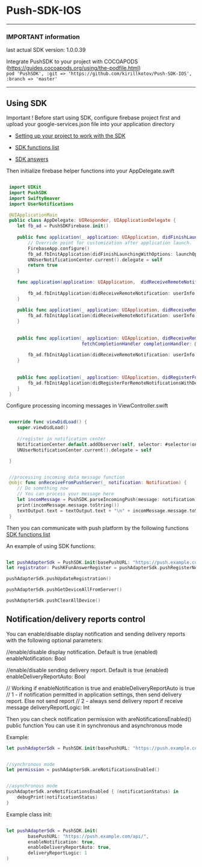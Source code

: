 
# Push-SDK-IOS


***
### IMPORTANT information <br>
last actual SDK version: 1.0.0.39

Integrate PushSDK to your project with COCOAPODS (https://guides.cocoapods.org/using/the-podfile.html) <br>
```pod 'PushSDK', :git => 'https://github.com/kirillkotov/Push-SDK-IOS', :branch => 'master'```
***

## Using SDK



Important ! Before start using SDK, configure firebase project first and upload your google-services.json file into your application directory

* [Setting up your project to work with the SDK](https://github.com/kirillkotov/Push-SDK-IOS/wiki/Creating-App-Id-and-APNS-key)

* [SDK functions list](https://github.com/kirillkotov/Push-SDK-IOS/wiki/SDK-functions-description)

* [SDK answers](https://github.com/kirillkotov/Push-SDK-IOS/wiki/SDK-answers)



Then initialize firebase helper functions into your AppDelegate.swift

```swift

 import UIKit
 import PushSDK
 import SwiftyBeaver
 import UserNotifications

 @UIApplicationMain
 public class AppDelegate: UIResponder, UIApplicationDelegate {
    let fb_ad = PushSDKFirebase.init()
    
    public func application(_ application: UIApplication, didFinishLaunchingWithOptions launchOptions: [UIApplication.LaunchOptionsKey: Any]?) -> Bool {
        // Override point for customization after application launch.
        FirebaseApp.configure()
        fb_ad.fbInitApplication(didFinishLaunchingWithOptions: launchOptions)
        UNUserNotificationCenter.current().delegate = self
        return true
    }
    
    func application(application: UIApplication,  didReceiveRemoteNotification userInfo: [NSObject : AnyObject],  fetchCompletionHandler completionHandler: (UIBackgroundFetchResult) -> Void) {
        
        fb_ad.fbInitApplication(didReceiveRemoteNotification: userInfo, fetchCompletionHandler: completionHandler)
    }
    
    public func application(_ application: UIApplication, didReceiveRemoteNotification userInfo: [AnyHashable: Any]) {
        fb_ad.fbInitApplication(didReceiveRemoteNotification: userInfo)
    }
    
    
    public func application(_ application: UIApplication, didReceiveRemoteNotification userInfo: [AnyHashable: Any],
                            fetchCompletionHandler completionHandler: @escaping (UIBackgroundFetchResult) -> Void) {
        
        fb_ad.fbInitApplication(didReceiveRemoteNotification: userInfo, fetchCompletionHandler: completionHandler)
    }
    
    
    public func application(_ application: UIApplication, didRegisterForRemoteNotificationsWithDeviceToken deviceToken: Data) {
        fb_ad.fbInitApplication(didRegisterForRemoteNotificationsWithDeviceToken: deviceToken)
    }
 }
```

Configure processing incoming messages  in ViewController.swift

```swift

 override func viewDidLoad() {
    super.viewDidLoad()
    
    //register in notification center
    NotificationCenter.default.addObserver(self, selector: #selector(onReceiveFromPushServer(_:)), name: .receivePushKData, object: nil)
    UNUserNotificationCenter.current().delegate = self

 }


 //processing incoming data message function
 @objc func onReceiveFromPushServer(_ notification: Notification) {
    // Do something now
    // You can process your message here
    let incomMessage = PushSDK.parseIncomingPush(message: notification).messageFir
    print(incomMessage.message.toString())
    textOutput.text = textOutput.text + "\n" + incomMessage.message.toString()
 }
```

Then you can communicate with push platform by the following functions
[SDK functions list](https://github.com/kirillkotov/Push-SDK-IOS/wiki/SDK-functions-description)

An example of using SDK functions:
```swift

let pushAdapterSdk = PushSDK.init(basePushURL: "https://push.example.com/api/")
let registrator: PushKFunAnswerRegister = pushAdapterSdk.pushRegisterNew(user_phone: "375291234567", user_password: "1", x_push_sesion_id: PushKConstants.firebase_registration_token ?? "", x_push_ios_bundle_id: "12345678", X_Push_Client_API_Key: "test")

pushAdapterSdk.pushUpdateRegistration()

pushAdapterSdk.pushGetDeviceAllFromServer()

pushAdapterSdk.pushClearAllDevice()

```

## Notification/delivery reports control

You can enable/disable display notification and sending delivery reports with the following optional parameters:

//enable/disable display notification. Default is true (enabled)
enableNotification: Bool

//enable/disable sending delivery report. Default is true (enabled)
enableDeliveryReportAuto: Bool

// Working if enableNotification is true and enableDeliveryReportAuto is true
// 1 - if notification permitted in application settings, then send delivery report. Else not send report
// 2 - always send delivery report if receive message
deliveryReportLogic: Int

Then you can check notification permission with areNotificationsEnabled() public function
You can use it in synchronous and asynchronous mode

Example:
```swift
let pushAdapterSdk = PushSDK.init(basePushURL: "https://push.example.com/api/")


//synchronous mode
let permission = pushAdapterSdk.areNotificationsEnabled()


//asynchronous mode
pushAdapterSdk.areNotificationsEnabled { (notificationStatus) in
    debugPrint(notificationStatus)
}

```

Example class init:

```swift

let pushAdapterSdk = PushSDK.init(
        basePushURL: "https://push.example.com/api/",
        enableNotification: true,
        enableDeliveryReportAuto: true,
        deliveryReportLogic: 1
)

```

